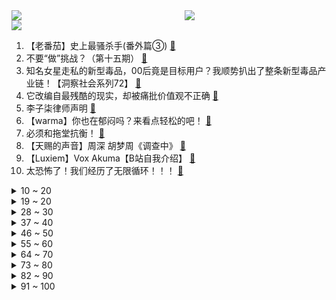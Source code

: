 <div >
	<a style="float:left;width:55%;" href = "https://github.com/anuraghazra/github-readme-stats">
	 <img src = "https://github-readme-stats.vercel.app/api?username=iuuuuuaena&theme=buefy&show_icons=true"/>
	</a>
	<a  style="float:right;width:45%" href = "https://github.com/anuraghazra/github-readme-stats">
	 <img  src="https://github-readme-stats.vercel.app/api/top-langs/?username=anuraghazra&layout=compact"/>
	</a>
	</div>

[![](https://img.shields.io/badge/jxd-@jxdgogogo.xyz-yellowgreen.svg)](https://www.jxdgogogo.xyz)<br>
1. 【老番茄】史上最骚杀手(番外篇③) [:link:](//www.bilibili.com/video/BV1E34y1a7vU) <br>
2. 不要“做”挑战？（第十五期） [:link:](//www.bilibili.com/video/BV1aL4y1c7Wo) <br>
3. 知名女星走私的新型毒品，00后竟是目标用户？我顺势扒出了整条新型毒品产业链！【洞察社会系列72】 [:link:](//www.bilibili.com/video/BV1CR4y1K72L) <br>
4. 它改编自最残酷的现实，却被痛批价值观不正确 [:link:](//www.bilibili.com/video/BV1Pr4y1n7UL) <br>
5. 李子柒律师声明 [:link:](//www.bilibili.com/video/BV1gr4y187Xa) <br>
6. 【warma】你也在郁闷吗？来看点轻松的吧！ [:link:](//www.bilibili.com/video/BV1t44y1g7e6) <br>
7. 必须和拖堂抗衡！ [:link:](//www.bilibili.com/video/BV1VF411u7Xz) <br>
8. 【天赐的声音】周深 胡梦周《调查中》 [:link:](//www.bilibili.com/video/BV173411K7fQ) <br>
9. 【Luxiem】Vox Akuma【B站自我介绍】 [:link:](//www.bilibili.com/video/BV1nR4y1K7UP) <br>
10. 太恐怖了！我们经历了无限循环！！！ [:link:](//www.bilibili.com/video/BV1HF411T7oV) <br>
<details>
<summary>10 ~ 20</summary>

11. 祖 国 恩 人 特 鲁 希 略【奇葩小国35】 [:link:](//www.bilibili.com/video/BV1sB4y1m73m) <br>
12. 这是不是你们要的变装 很凉快那种 [:link:](//www.bilibili.com/video/BV1o44y1g7Nw) <br>
13. 夺吉｜23岁藏族唐卡画师美少年:这下颌线比我人生规划都清晰！感觉是融合了欧美人的深邃立体五官，又有一种与生俱来的少数民族独有的野性帅气！ [:link:](//www.bilibili.com/video/BV1VS4y1w7MY) <br>
14. 【Luxiem】Mysta Rias【B站自我介绍】 [:link:](//www.bilibili.com/video/BV1Y5411m7tS) <br>
15. 跌宕起伏大师局！我宁愿做错也不要什么都不做！ [:link:](//www.bilibili.com/video/BV1MF411T7Y1) <br>
16. 《明日方舟》EP - Awaken [:link:](//www.bilibili.com/video/BV1QA4y1D7x8) <br>
17. 看完4月新番，吓得我当场打开了剪辑软件！【泛式】 [:link:](//www.bilibili.com/video/BV19v4y1N7pJ) <br>
18. 进来让世界感受一下什么是内卷王中王！！ [:link:](//www.bilibili.com/video/BV1uS4y1w7GK) <br>
19. 甄嬛：皇上萨日朗！！！ [:link:](//www.bilibili.com/video/BV1v44y137qK) <br>
</details>
<details>
<summary>19 ~ 20</summary>

20. 宠物一分为二术，毛毛再也不用丢啦， 收集起来就可以多了一个小小的它啦～ [:link:](//www.bilibili.com/video/BV1r541117Wk) <br>
21. 【分镜动画/剧情向】Eyes that Watch the World [:link:](//www.bilibili.com/video/BV1W541127zq) <br>
22. 如何偷走一架飞机 [:link:](//www.bilibili.com/video/BV1SL4y1F7VN) <br>
23. “读评论”190身高烦恼 [:link:](//www.bilibili.com/video/BV1KR4y1N7xj) <br>
24. 准备骗我前，请把我的大学名字再念一遍！ [:link:](//www.bilibili.com/video/BV1c44y137qN) <br>
25. 多少个赞，明天射多少箭。（几个月没射箭了）【b友们收手吧，我以为我截止了，原来你们还没截止(ﾟДﾟ)ﾉ】 [:link:](//www.bilibili.com/video/BV1xY4y187Fi) <br>
26. 1996年的中国发生了什么？【激荡四十年·1996】 [:link:](//www.bilibili.com/video/BV1oL4y1V7v2) <br>
27. 为什么会给老鼠立一座纪念碑？致敬实验室牺牲的小白鼠 [:link:](//www.bilibili.com/video/BV1mS4y1c7WN) <br>
28. infinity [:link:](//www.bilibili.com/video/BV1mR4y1K7SB) <br>
</details>
<details>
<summary>28 ~ 30</summary>

29. 鱼   雷 ！【C4快乐阴人流#28】 [:link:](//www.bilibili.com/video/BV1SY4y1877N) <br>
30. “山城小栗旬”给“宫崎骏”剪发？ [:link:](//www.bilibili.com/video/BV1c44y1u7up) <br>
31. 【Luxiem】Shu Yamino【B站自我介绍】 [:link:](//www.bilibili.com/video/BV1sL4y1V7ez) <br>
32. 【Luxiem】Ike Eveland【B站自我介绍】 [:link:](//www.bilibili.com/video/BV1YB4y127Rw) <br>
33. 这是女人之间的战斗 [:link:](//www.bilibili.com/video/BV1TR4y1P7rN) <br>
34. 我花了300小时在vr里造出了高达 [:link:](//www.bilibili.com/video/BV1n541117LB) <br>
35. 国防部正告美方：生化危机制造者必须作出澄清，光躲是躲不过去的 [:link:](//www.bilibili.com/video/BV1UL4y1F72e) <br>
36. 花7天做了只黄金脆皮烤鸡 竟然是钢化膜的口感！？？ [:link:](//www.bilibili.com/video/BV1eu411C7jX) <br>
37. 【原神/𝙎𝙝𝙖𝙙𝙤𝙬 𝙊𝙛 𝙏𝙝𝙚 𝙎𝙪𝙣】来自提瓦特大陆的视觉盛宴 ! [:link:](//www.bilibili.com/video/BV1BB4y1m7aw) <br>
</details>
<details>
<summary>37 ~ 40</summary>

38. 不 要 一 大 早 拍 天 津 蘑 菇 [:link:](//www.bilibili.com/video/BV1M3411K7dg) <br>
39. 史诗级演奏《环太平洋》！两个人VS交响乐团？！！【尔东和小明】 [:link:](//www.bilibili.com/video/BV1xT4y1r71j) <br>
40. “内心敏感的人，自己累别人也累” [:link:](//www.bilibili.com/video/BV1Ru411k7CH) <br>
41. 【Luxiem】Luca Kaneshiro【B站自我介绍】 [:link:](//www.bilibili.com/video/BV1wi4y1m7eV) <br>
42. 动漫里反派的一生是如何度过的 [:link:](//www.bilibili.com/video/BV1oS4y1a7DZ) <br>
43. 三 年 疫 情，欲 望 逐 减 [:link:](//www.bilibili.com/video/BV1q541117y7) <br>
44. 现场见证 "勇士晋级半决赛" 全场观众高喊！库里MVP！！ [:link:](//www.bilibili.com/video/BV1yZ4y1C7hg) <br>
45. 零下-78℃极限散热！把100斤干冰塞进机箱，让CPU瞬间飞升！【科技达】 [:link:](//www.bilibili.com/video/BV1vT4y1r7ik) <br>
46. 老师来旋一个 [:link:](//www.bilibili.com/video/BV1UZ4y1C7Zz) <br>
</details>
<details>
<summary>46 ~ 50</summary>

47. 37首刻在DNA的古装剧神曲！第一首就破防 [:link:](//www.bilibili.com/video/BV1cL4y157PD) <br>
48. 这是什么造型，光线反射之后的效果 [:link:](//www.bilibili.com/video/BV1fu411k7Rt) <br>
49. 谁是红军里的哆啦A梦？【毒舌的南瓜】 [:link:](//www.bilibili.com/video/BV1Ni4y1U7Bv) <br>
50. 《本草纲目》，加亿点点难度 [:link:](//www.bilibili.com/video/BV1MA4y1D7N7) <br>
51. P城一个德莱文 [:link:](//www.bilibili.com/video/BV19a411Y78W) <br>
52. 【生存爆肝一年，建出一座城后】我才发现我错了，这只是一座“徒有其表”的城市 [:link:](//www.bilibili.com/video/BV1Fu411r72u) <br>
53. “你要带着土鸡蛋，偷偷进村，然后惊艳所有人…” [:link:](//www.bilibili.com/video/BV1US4y187DH) <br>
54. 喷射战士：任天堂对射击游戏的颠覆性诠释 [:link:](//www.bilibili.com/video/BV11T4y1r7ix) <br>
55. “你们就是这样对待学长吗” [:link:](//www.bilibili.com/video/BV1Ni4y1m7a2) <br>
</details>
<details>
<summary>55 ~ 60</summary>

56. 从来没有一个省，能像河北这么复杂【中国城市观察22】 [:link:](//www.bilibili.com/video/BV1yA4y1D7Gf) <br>
57. 当我把妈妈做的菜和外卖调包，看她能发现么？ [:link:](//www.bilibili.com/video/BV1S44y1g7cM) <br>
58. “大基建朋克”完整版，来了！ [:link:](//www.bilibili.com/video/BV1ei4y1m7yu) <br>
59. 梁山最帅ADC：公明哥哥由我守护！《水浒传》P19 [:link:](//www.bilibili.com/video/BV1MY4y1h7kY) <br>
60. 【CSVR】在枪战时拔掉了敌人弹匣！ [:link:](//www.bilibili.com/video/BV1Ni4y1U7Z9) <br>
61. 【后背痘痘】后背长痘？还有鸡皮？如何正确改善的方法，来喽！ [:link:](//www.bilibili.com/video/BV1Fa411e77B) <br>
62. 【JUMP】为何米哈游总喜欢作死 [:link:](//www.bilibili.com/video/BV1444y137YC) <br>
63. 王老六：是时候说再见了 [:link:](//www.bilibili.com/video/BV1yi4y1m7TW) <br>
64. 这个视频让你明白，任天堂到底有多牛？【生意02】 [:link:](//www.bilibili.com/video/BV1HS4y1a7ce) <br>
</details>
<details>
<summary>64 ~ 70</summary>

65. 什么样的人会把自己炫洗衣机里啊！ [:link:](//www.bilibili.com/video/BV1TS4y1w7pZ) <br>
66. 《B 站 各 等 级 用 户 现 状  ③》 [:link:](//www.bilibili.com/video/BV1jB4y1m7tP) <br>
67. 小潮team的隔离生活 [:link:](//www.bilibili.com/video/BV1hY4y1k7No) <br>
68. 每笔都是这么刚劲有力，写的这么出其不意 [:link:](//www.bilibili.com/video/BV11S4y1c7Se) <br>
69. 《本草纲目》但是废话文学 [:link:](//www.bilibili.com/video/BV1vT4y1r7Q4) <br>
70. 【时代少年团】哥弟出游记04：睡衣兄弟闹翻天 [:link:](//www.bilibili.com/video/BV1UL4y1F7Eo) <br>
71. 这样子男生可以理解了吧 [:link:](//www.bilibili.com/video/BV1oL4y1F7Vc) <br>
72. （这也能解说？！）史上最燃的弹珠大赛【第十弹】恐怖加速！新世代降临！ [:link:](//www.bilibili.com/video/BV1bR4y1P7e5) <br>
73. 全网首支女寝版《亮剑》斥巨资 [:link:](//www.bilibili.com/video/BV1C44y1g7aw) <br>
</details>
<details>
<summary>73 ~ 80</summary>

74. 评分3.7！开扒奥特曼系列最烂之作！每个奥迷想遗忘的黑历史！ [:link:](//www.bilibili.com/video/BV1sB4y117oG) <br>
75. 怪我，不该在路上乱捡东西 [:link:](//www.bilibili.com/video/BV1v5411R7yr) <br>
76. b站网友写诗，一首比一首奇怪! ! [:link:](//www.bilibili.com/video/BV14r4y1n7vu) <br>
77. 【补档】《日语版我徒弟呢》 [:link:](//www.bilibili.com/video/BV1m34y1e7S3) <br>
78. 【直播录像】鸭主播锐评顶流明星！ [:link:](//www.bilibili.com/video/BV1L3411K78B) <br>
79. 【这就是五一吗？】 [:link:](//www.bilibili.com/video/BV1DL4y1F7s3) <br>
80. 我在国外给腾格尔租了个广告牌 [:link:](//www.bilibili.com/video/BV1gu411C7na) <br>
81. 最近实在太忙了，趁着路边下午茶的时间跟大家聊聊天 [:link:](//www.bilibili.com/video/BV1ir4y1b7DN) <br>
82. 在家也能环游世界？ [:link:](//www.bilibili.com/video/BV1KF411T7e5) <br>
</details>
<details>
<summary>82 ~ 90</summary>

83. 哟呼 跟主人一起回家 [:link:](//www.bilibili.com/video/BV18T4y1r7ym) <br>
84. 曾经的票房神话，造就最好的周星驰与吴孟达！经典港片《赌圣》 [:link:](//www.bilibili.com/video/BV1Qu411k73f) <br>
85. 绝密影像资料：这还是我认识的那个只会玩安琪拉的沈腾吗？ [:link:](//www.bilibili.com/video/BV1kL4y1F7KK) <br>
86. 这套书写的是动物园里的真实故事，孩子特别愿意读 [:link:](//www.bilibili.com/video/BV1PL4y157hy) <br>
87. 杰伦粉丝花式催歌，没有你的歌，华语乐坛该怎么活？ [:link:](//www.bilibili.com/video/BV1kZ4y1C7Mc) <br>
88. 离谱！突然疯狂暗示女友生女儿…她有啥反应？和丈母娘一起整活！ [:link:](//www.bilibili.com/video/BV1aT4y1r7g1) <br>
89. 探秘墨西哥街头美食，玉米病菌真的好吃吗？ [:link:](//www.bilibili.com/video/BV1mS4y1a7fz) <br>
90. 【原神剧场】𝑷𝒐𝒍𝒊𝒔𝒉𝒆𝒅 𝑷𝒆𝒓𝒇𝒐𝒓𝒎𝒂𝒏𝒄𝒆/全员女团向 [:link:](//www.bilibili.com/video/BV1V3411K7SQ) <br>
91. 这玩意儿凭什么卖这么贵？！我5块钱给你做出来！ [:link:](//www.bilibili.com/video/BV1di4y1m7ja) <br>
</details>
<details>
<summary>91 ~ 100</summary>

92. 五 一 脱 单 指 南  ！！！ [:link:](//www.bilibili.com/video/BV1DS4y1a7ps) <br>
93. ⚡️  猫  核  老  鼠  ⚡️ [:link:](//www.bilibili.com/video/BV115411m7rn) <br>
94. 恋爱初期郊游！ [:link:](//www.bilibili.com/video/BV1cY4y1e7nY) <br>
95. b站首个学生时代最全攻略！选科/择校/专业/职业/读研/地区选择方法论大集合！ [:link:](//www.bilibili.com/video/BV1yr4y1b71Q) <br>
96. 拜登羞辱普通军人视频曝光：富人对战争才有发言权 你没有 [:link:](//www.bilibili.com/video/BV1Ca411Y7mD) <br>
97. “ 怕 乌 龟 骑 ，怕 狗 欢 喜 ” [:link:](//www.bilibili.com/video/BV1K44y137eC) <br>
98. 切个胶带球的时间重温锈湖系列 [:link:](//www.bilibili.com/video/BV1gr4y1n7MG) <br>
99. 蜘 蛛 侠 Ｒｅｍｉｘ [:link:](//www.bilibili.com/video/BV1PY411N7ve) <br>
100. 【最吓人赛车】几十个观众被斩首，冠军无视尸体照样领奖 [:link:](//www.bilibili.com/video/BV1YY4y1k7wH) <br>
</details>
